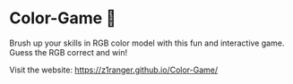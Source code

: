 # Color-Game 🎨
Brush up your skills in RGB color model with this fun and interactive game. Guess the RGB correct and win!

Visit the website: https://z1ranger.github.io/Color-Game/
